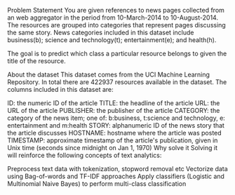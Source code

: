 Problem Statement
You are given references to news pages collected from an web aggregator in the period from 10-March-2014 to 10-August-2014. The resources are grouped into categories that represent pages discussing the same story. News categories included in this dataset include business(b); science and technology(t); entertainment(e); and health(h).

The goal is to predict which class a particular resource belongs to given the title of the resource.

About the dataset
This dataset comes from the UCI Machine Learning Repository. In total there are 422937 resources available in the dataset. The columns included in this dataset are:

ID: the numeric ID of the article
TITLE: the headline of the article
URL: the URL of the article
PUBLISHER: the publisher of the article
CATEGORY: the category of the news item; one of: b:business, t:science and technology, e: entertainment and m:health
STORY: alphanumeric ID of the news story that the article discusses
HOSTNAME: hostname where the article was posted
TIMESTAMP: approximate timestamp of the article's publication, given in Unix time (seconds since midnight on Jan 1, 1970)
Why solve it
Solving it will reinforce the following concepts of text analytics:

Preprocess text data with tokenization, stopword removal etc
Vectorize data using Bag-of-words and TF-IDF approaches
Apply classifiers (Logistic and Multinomial Naive Bayes) to perform multi-class classification